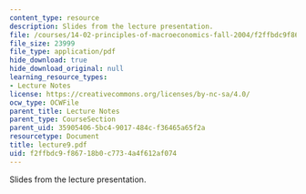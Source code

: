 ```yaml
---
content_type: resource
description: Slides from the lecture presentation.
file: /courses/14-02-principles-of-macroeconomics-fall-2004/f2ffbdc9f86718b0c7734a4f612af074_lecture9.pdf
file_size: 23999
file_type: application/pdf
hide_download: true
hide_download_original: null
learning_resource_types:
- Lecture Notes
license: https://creativecommons.org/licenses/by-nc-sa/4.0/
ocw_type: OCWFile
parent_title: Lecture Notes
parent_type: CourseSection
parent_uid: 35905406-5bc4-9017-484c-f36465a65f2a
resourcetype: Document
title: lecture9.pdf
uid: f2ffbdc9-f867-18b0-c773-4a4f612af074
---
```

Slides from the lecture presentation.